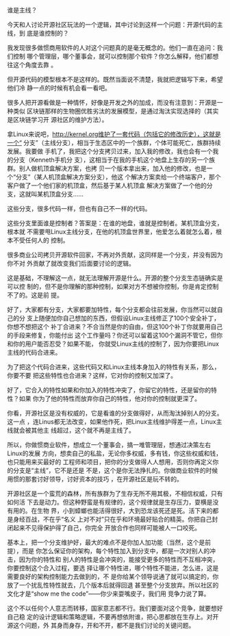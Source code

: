     
谁是主线？

今天和人讨论开源社区玩法的一个逻辑，其中讨论到这样一个问题：开源代码的主线，到
底是谁控制的？

我发现很多做惯商用软件的人对这个问题真的是毫无概念的。他们一直在追问：我们控制
哪个管理层，哪个董事会，就可以控制那个软件？你怎么解释，他们都想往这个角度去靠
。

但开源代码的模型根本不是这样的。既然当面说不清楚，我就把逻辑写下来，希望他们冷
静一点的时候有机会看一看吧。

很多人把开源看做是一种情怀，好像是开发之外的加成，而没有注意到：开源是一种类似
区块链那样的生物圈优胜劣汰的发展模型，是通过淘汰实现选择的（其实是区块链学习开
源社区的维护方法）。

拿Linux来说吧，http://kernel.org维护了一套代码（包括它的修改历史），这就是一个“
分支”（主线分支），相当于生态区中的一个族群，个体可能死亡，族群持续发展。我要做
手机了，我把这个分支拷贝过来，加入我的修改，我也会有一个我的分支（Kenneth手机分
支），这相当于在我的手机这个地盘上生存的另一个族群。别人做机顶盒解决方案，也拷
贝一个版本拿出来，加入他的修改，也是一个“分支”（某人机顶盒解决方案分支），他这
个解决方案卖给一个终端客户，那个客户做了一个他们家的机顶盒，然后基于某人机顶盒
解决方案做了一个他的分支，这就叫某机顶盒分支……

这些分支，很多代码一样，但也有自己不一样的代码。

这些分支里面谁是控制者？答案是：在谁的地盘，谁就是控制者。某机顶盒分支，根本就
不需要甩Linux主线分支，在他的机顶盒世界里，他爱怎么着就怎么着，根本不受任何人的
控制。

很多商业公司拷贝开源软件回家，不再对外贡献，这同样是一个分支，并没有因为你不对
外贡献了就改变我们后面要讨论的逻辑。

这是基础，不理解这一点，就无法理解开源是什么。开源的整个分支生态链确实是可以控
制的，但不是你理解的那种控制，如果对方不想被你控制，你是肯定控制不了的。这是前
提。

好了，大家都有分支，大家都要加特性，每个分支都会往前发展，你当然可以就自己的分
支上随便加你自己想加的东西，但假设Linux主线修正了100个安全补丁，你想不想把这个
补丁合进来？不合当然是你的自由，但这100个补丁你就要用自己的手段来修复，你能付出
这个工作量吗？你还可以留着这100个漏洞不管它，但你和你的用户能否忍受？如果不能，
你就受Linux主线的控制了，因为你要把Linux主线的代码合进来。

为了把这个代码合进来，这些代码又和Linux主线本身加入的特性有关系，那么，你要不要
把这些特性也合进来？这样，它对你的控制又加深了。

好了，它合入的特性如果和你加入的特性冲突了，你留它的特性，还是留你的特性？如果
你为了他的特性而放弃你自己的特性，他对你的控制就更深了。

你看，开源社区是没有权威的，它是看谁的分支做得好，从而淘汰掉别人的分支。这一点
，连Linus都无法改变，如果他作死，把Linux主线维护得差一点，Linux主线就会被其他主
线超过，这个就不再是主线了。

所以，你做惯商业软件，想成立一个董事会，搞一堆管理层，想通过决策左右Linux的发展
方向，想卖自己的私盐，无论你多权威，多有钱，你这些权威和钱，也只能用来买最好的
工程师和项目，把你的分支做得人人想用，否则你再定义你的分支是“主线”，它不是还是
不是，这个是你无法挣扎的。你做商业软件的时候用惯的那套讨好领导，讨好资本的技巧
，在开源社区是玩不转的。

开源社区是一个蛮荒的森林，所有族群为了生存无所不用其极，不相信权威，只有如何活
下去是动力。但这种野蛮是有规律的，这个规律就是生存压力，耍横是没有用的。在生物
界，小到蟑螂也能活得很好，大到恐龙该死还是死。活下来的都是身经百战，不在乎“名义
上对不对”只在乎和环境最好贴合的精英。你把自己封闭起来不见得保护得了自己，你完全
开放合作也同样可能被人一口咬死。

基本上，把一个分支维护好，最大的难点不是你加人加功能（当然，这个是前提），而是
你怎么保证你的架构，每个特性加入到分支中，都是一次对别人的冲击，因为你的特性和
别人的特性是会冲突的，能接受更多的特性而不互相冲突，你要控制这个合入过程，要选
择让哪个特性进，哪个特性不能进，怎么进，这是需要良好的架构控制能力去做到的，不
是你给某个领导说通了就可以搞定的，你放了一个扰乱性特性就去，几个版本后就得回退
甚至整个分支放弃。所以社区的文化才是“show me the code”——你少来耍嘴皮子，我们用
竞争力说了算。

这个不以任何个人意志而转移，国家意志都不行。我们要面对这个竞争，就要想好自己稳
定的设计逻辑和策略逻辑，不要再想依附谁，把心思都放在生存上。对开源这个问题，外
其身而身存，开和不开，都不是我们讨论的关键问题。
